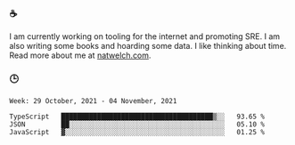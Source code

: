 ### ☕

I am currently working on tooling for the internet and promoting SRE. I am also writing some books and hoarding some data. I like thinking about time. Read more about me at [natwelch.com](https://natwelch.com).

### 🕒

<!--START_SECTION:waka-->
```text
Week: 29 October, 2021 - 04 November, 2021

TypeScript   ██████████████████████████████████████▒░░   93.65 % 
JSON         ██░░░░░░░░░░░░░░░░░░░░░░░░░░░░░░░░░░░░░░░   05.10 % 
JavaScript   ▓░░░░░░░░░░░░░░░░░░░░░░░░░░░░░░░░░░░░░░░░   01.25 % 
```
<!--END_SECTION:waka-->
